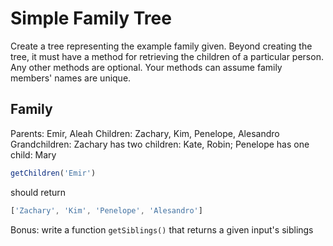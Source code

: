 # Simple Family Tree

Create a tree representing the example family given. Beyond creating the tree, it must have a method for retrieving the children of a particular person. Any other methods are optional. Your methods can assume family members' names are unique.

## Family

Parents: Emir, Aleah
Children: Zachary, Kim, Penelope, Alesandro
Grandchildren: Zachary has two children: Kate, Robin; Penelope has one child: Mary


```js
getChildren('Emir')

```

should return

```js
['Zachary', 'Kim', 'Penelope', 'Alesandro']

```

Bonus: write a function `getSiblings()` that returns a given input's siblings
